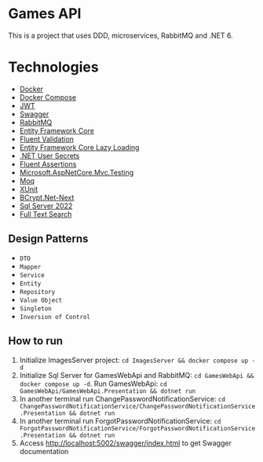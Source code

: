 # Games API

This is a project that uses DDD, microservices, RabbitMQ and .NET 6.

# Technologies

- [Docker](https://docs.docker.com/engine/)
- [Docker Compose](https://docs.docker.com/compose/)
- [JWT](https://jwt.io/)
- [Swagger](https://swagger.io/)
- [RabbitMQ](https://www.rabbitmq.com/)
- [Entity Framework Core](https://learn.microsoft.com/pt-br/ef/core/)
- [Fluent Validation](https://docs.fluentvalidation.net/en/latest/)
- [Entity Framework Core Lazy Loading](https://www.nuget.org/packages/Microsoft.EntityFrameworkCore.Proxies/6.0.19)
- [.NET User Secrets](https://learn.microsoft.com/en-us/aspnet/core/security/app-secrets?view=aspnetcore-6.0&tabs=windows)
- [Fluent Assertions](https://fluentassertions.com/)
- [Microsoft.AspNetCore.Mvc.Testing](https://learn.microsoft.com/en-us/aspnet/core/test/integration-tests?view=aspnetcore-6.0)
- [Moq](https://github.com/moq/moq)
- [XUnit](https://xunit.net/)
- [BCrypt.Net-Next](https://github.com/BcryptNet/bcrypt.net/tree/main)
- [Sql Server 2022](https://www.microsoft.com/pt-br/sql-server/sql-server-2022)
- [Full Text Search](https://learn.microsoft.com/en-us/sql/relational-databases/search/full-text-search?view=sql-server-ver16)

## Design Patterns
- `DTO`
- `Mapper`
- `Service`
- `Entity`
- `Repository`
- `Value Object`
- `Singleton`
- `Inversion of Control`

## How to run

1. Initialize ImagesServer project: ```cd ImagesServer && docker compose up -d```
2. Initialize Sql Server for GamesWebApi and RabbitMQ: ```cd GamesWebApi && docker compose up -d```. Run GamesWebApi: ```cd GamesWebApi/GamesWebApi.Presentation && dotnet run```
3. In another terminal run ChangePasswordNotificationService: ```cd ChangePasswordNotificationService/ChangePasswordNotificationService.Presentation && dotnet run```
4. In another terminal run ForgotPasswordNotificationService: ```cd ForgotPasswordNotificationService/ForgotPasswordNotificationService.Presentation && dotnet run```
5. Access [http://localhost:5002/swagger/index.html](http://localhost:5002/swagger/index.html) to get Swagger documentation
